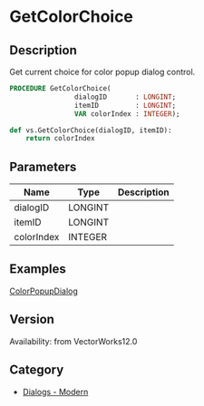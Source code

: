 # GetColorChoice

## Description
Get current choice for color popup dialog control.

```pascal
PROCEDURE GetColorChoice(
				dialogID       : LONGINT;
				itemID         : LONGINT;
				VAR colorIndex : INTEGER);
```

```python
def vs.GetColorChoice(dialogID, itemID):
    return colorIndex
```

## Parameters
|Name|Type|Description|
|---|---|---|
|dialogID|LONGINT|   |
|itemID|LONGINT|   |
|colorIndex|INTEGER|   |

## Examples
[ColorPopupDialog](examples/ColorPopupDialog.md)

## Version
Availability: from VectorWorks12.0

## Category
* [Dialogs - Modern](../Categories/Dialogs%20-%20Modern.md)

